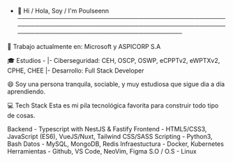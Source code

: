 - 👋 Hi / Hola, Soy / I'm Poulseenn
──────────────────────────────────────────────────────────────────────────────────────────────────────────────────────────────────────

💼 Trabajo actualmente en: Microsoft y ASPICORP S.A

🎓 Estudios -
|- Ciberseguridad: CEH, OSCP, OSWP, eCPPTv2, eWPTXv2, CPHE, CHEE
|- Desarrollo: Full Stack Developer

😄 Soy una persona tranquila, sociable, y muy estudiosa que sigue dia a día aprendiendo.

💻 Tech Stack
Esta es mi pila tecnológica favorita para construir todo tipo de cosas.

Backend - Typescript with NestJS & Fastify
Frontend - HTML5/CSS3, JavaScript (ES6), VueJS/Nuxt, Tailwind CSS/SASS
Scripting - Python3, Bash
Datos - MySQL, MongoDB, Redis
Infraestuctura - Docker, Kubernetes
Herramientas - Github, VS Code, NeoVim, Figma
S.O / O.S - Linux
